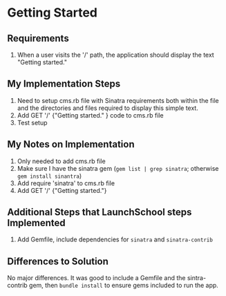 # Getting Started

## Requirements

1. When a user visits the '/' path, the application should display the text "Getting started."

## My Implementation Steps

1. Need to setup cms.rb file with Sinatra requirements both within the file and the directories and files required to display this simple text.
2. Add GET '/' {"Getting started." } code to cms.rb file
3. Test setup

## My Notes on Implementation

1. Only needed to add cms.rb file
2. Make sure I have the sinatra gem (`gem list | grep sinatra`; otherwise `gem install sinantra`)
3. Add require 'sinatra' to cms.rb file
4. Add GET '/' {"Getting started."}

## Additional Steps that LaunchSchool steps Implemented

1. Add Gemfile, include dependencies for `sinatra` and `sinatra-contrib`

## Differences to Solution

No major differences. It was good to include a Gemfile and the sintra-contrib gem, then `bundle install` to ensure gems included to run the app.